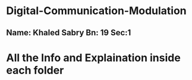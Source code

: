 # Digital-Communication-Modulation
## Name: Khaled Sabry    Bn: 19 Sec:1
# All the Info and Explaination inside each folder
